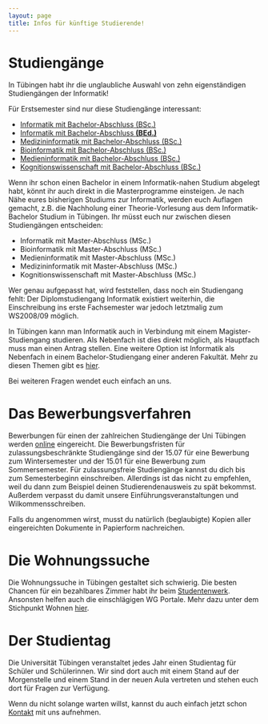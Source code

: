 ```yaml
---
layout: page
title: Infos für künftige Studierende!
---
```


# Studiengänge

In Tübingen habt ihr die unglaubliche Auswahl von zehn eigenständigen
Studiengängen der Informatik\!

Für Erstsemester sind nur diese Studiengänge interessant:


  * [Informatik mit Bachelor-Abschluss (BSc.)](infos/courses/info)
  * [Informatik mit Bachelor-Abschluss **(BEd.)**](infos/courses/edu)
  * [Medizininformatik mit Bachelor-Abschluss (BSc.)](infos/courses/medicine)
  * [Bioinformatik mit Bachelor-Abschluss (BSc.)](infos/courses/bioinfo)
  * [Medieninformatik mit Bachelor-Abschluss (BSc.)](infos/courses/medi)
  * [Kognitionswissenschaft mit Bachelor-Abschluss (BSc.)](infos/courses/kogni)


Wenn ihr schon einen Bachelor in einem Informatik-nahen Studium abgelegt
habt, könnt ihr auch direkt in die Masterprogramme einsteigen. Je nach
Nähe eures bisherigen Studiums zur Informatik, werden euch Auflagen
gemacht, z.B. die Nachholung einer Theorie-Vorlesung aus dem
Informatik-Bachelor Studium in Tübingen. Ihr müsst euch nur zwischen
diesen Studiengängen entscheiden:


  * Informatik mit Master-Abschluss (MSc.)
  * Bioinformatik mit Master-Abschluss (MSc.)
  * Medieninformatik mit Master-Abschluss (MSc.)
  * Medizininformatik mit Master-Abschluss (MSc.)
  * Kognitionswissenschaft mit Master-Abschluss (MSc.)


Wer genau aufgepasst hat, wird feststellen, dass noch ein Studiengang
fehlt: Der Diplomstudiengang Informatik existiert weiterhin, die
Einschreibung ins erste Fachsemester war jedoch letztmalig zum WS2008/09
möglich.

In Tübingen kann man Informatik auch in Verbindung mit einem
Magister-Studiengang studieren. Als Nebenfach ist dies direkt möglich,
als Hauptfach muss man einen Antrag stellen. Eine weitere Option ist
Informatik als Nebenfach in einem Bachelor-Studiengang einer anderen
Fakultät. Mehr zu diesen Themen gibt es
[hier](https://uni-tuebingen.de/fakultaeten/mathematisch-naturwissenschaftliche-fakultaet/fachbereiche/informatik/studium/studiengaenge/informatik/bachelor-nebenfach/).

Bei weiteren Fragen wendet euch einfach an uns.

# Das Bewerbungsverfahren

Bewerbungen für einen der zahlreichen Studiengänge der Uni Tübingen werden [online](https://uni-tuebingen.de/studium/bewerbung-und-immatrikulation/) eingereicht. Die Bewerbungsfristen für zulassungsbeschränkte Studiengänge sind der 15.07 für eine Bewerbung zum Wintersemester und der 15.01 für eine Bewerbung zum Sommersemester. Für zulassungsfreie Studiengänge kannst du dich bis zum Semesterbeginn einschreiben. Allerdings ist das nicht zu empfehlen, weil du dann zum Beispiel deinen Studierendenausweis zu spät bekommst. Außerdem verpasst du damit unsere Einführungsveranstaltungen und Wilkommensschreiben.

Falls du angenommen wirst, musst du natürlich (beglaubigte) Kopien aller eingereichten Dokumente in Papierform nachreichen.


# Die Wohnungssuche

Die Wohnungssuche in Tübingen gestaltet sich schwierig. Die besten Chancen für ein bezahlbares Zimmer habt ihr beim [Studentenwerk](https://www.my-stuwe.de/). Ansonsten helfen auch die einschlägigen WG Portale. Mehr dazu unter dem Stichpunkt Wohnen [hier](infos/anfi-faq).

# Der Studientag

Die Universität Tübingen veranstaltet jedes Jahr einen Studientag für Schüler und Schülerinnen. Wir sind dort auch mit einem Stand auf der Morgenstelle und einem Stand in der neuen Aula vertreten und stehen euch dort für Fragen zur Verfügung.

Wenn du nicht solange warten willst, kannst du auch einfach jetzt schon [Kontakt](/kontakt) mit uns aufnehmen.
